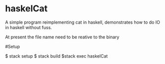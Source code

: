 # haskelCat
A simple program reimplementing cat in haskell, demonstrates how to do IO in haskell without fuss.

At present the file name need to be reative to the binary

#Setup

$ stack setup
$ stack build
$stack exec haskelCat <yourFileName>
